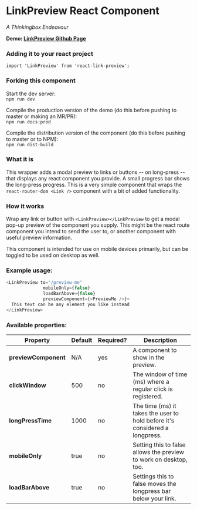 # LinkPreview React Component
_A Thinkingbox Endeavour_

**Demo: [LinkPreview Github Page](https://thinkingboxmedia.github.io/react-link-preview/)**

### Adding it to your react project

`import 'LinkPreview' from 'react-link-preview';`

### Forking this component

Start the dev server:  
`npm run dev`

Compile the production version of the demo (do this before pushing to master or making an MR/PR):  
`npm run docs:prod`

Compile the distribution version of the component (do this before pushing to master or to NPM):  
`npm run dist-build`

### What it is

This wrapper adds a modal preview to links or buttons -- on long-press -- that displays any react component you provide. 
A small progress bar shows the long-press progress.
This is a very simple component that wraps the `react-router-dom <Link />` component with a bit of added functionality.

### How it works

Wrap any link or button with `<LinkPreview></LinkPreview` to get a modal pop-up preview of the component you supply.
This might be the react route component you intend to send the user to, or another component with useful preview information.

This component is intended for use on mobile devices primarily, but can be toggled to be used on desktop as well.

### Example usage:

```javascript
<LinkPreview to="/preview-me"
              mobileOnly={false}
              loadBarAbove={false}
              previewComponent={<PreviewMe />}>
  This text can be any element you like instead
</LinkPreview>
```

### Available properties:

Property | Default | Required? | Description
-------- | ------- | --------- | -----------
**previewComponent** | N/A | yes | A component to show in the preview.
**clickWindow** | 500 | no | The window of time (ms) where a regular click is registered.
**longPressTime** | 1000 | no | The time (ms) it takes the user to hold before it's considered a longpress.
**mobileOnly** | true | no | Setting this to false allows the preview to work on desktop, too.
**loadBarAbove** | true | no | Settings this to false moves the longpress bar below your link.